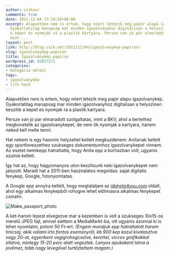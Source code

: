 ```yaml
---
author: csiknor
comments: true
date: 2011-12-04 17:19:55+00:00
excerpt: Alapvetően nem is értem, hogy miért létezik még papír alapú igazolványkép.
  Gyakorlatilag manapság már minden igazolványhoz digitálisan a helyszínen készítik
  a képet és nyomják rá a plastik kártyára. Persze van jó pár elmaradott szolgáltatás,
  mint ...
layout: post
link: http://blog.csik.net/2011/12/04/igazolvanykep-papiron/
slug: igazolvanykep-papiron
title: Igazolványkép papíron
wordpress_id: 83837271
categories:
- Kategória nélkül
tags:
- igazolványkép
- life hack
---
```


Alapvetően nem is ertem, hogy miert letezik meg papir alapu igazolvanykep. Gyakorlatilag manapsag mar minden igazolvanyhoz digitalisan a helyszinen keszitik a kepet es nyomjak ra a plastik kartyara.

Persze van jo par elmaradott szolgaltatas, mint a BKV, ahol a berlethez megkovetelik az igazolvanykepet, de nem ők nyomjak a kartyara, hanem neked kell melle tenni.

Hat nekem is egy hasonlo helyzettel kellett megkuzdenem: Anitanak kellett egy sportloveszethez szukseges dokumentumhoz igazolvanykepet vinnem. Az esetet nemikepp hatraltatta, hogy Anita epp a korhazban volt, ugyanis szulnie kellett.

Így hat az, hogy hagyomanyos uton keszitsunk neki igazolvanykepet nem jatszott. Maradt hat a 2011-ben hasznalatos megoldas: sajat digitalis fenykep, Google, fotonyomtatas.

A Google epp annyira kellett, hogy megtalaljam az [idphoto4you.com](http://hu.idphoto4you.com/) oldalt, ahol egy alkalmas fenykepből rohogve lehet előhivasra alkalmas fenykepet csinalni.

![Make_passport_photo](http://csiknet.files.wordpress.com/2011/12/make_passport_photo-jpeg-scaled500.jpg)

A ket-harom lepest elvegezve mar a kezemben is volt a szukseges 10x15-os meretű JPEG fajl, amivel siettem a MediaMarkt-ba, ott ugyanis azonnal ki is lehet nyomtatni, potom 50 Ft-ert. _(Engem mondjuk epp hatraltatott harom tinicsaj, akik valami irto fontos esemenyről, kb 900 kep kozul kivalasztva vagy 20-at, egyenkent vegigrohogcselve, kerettel, vicces grafikakkal ellatva, mintegy 15-20 perc alatt vegeztek. Lanyos apukakent latva a jovőmet, tobb nagy levegővel turtőztettem magam.)_
